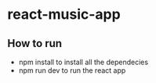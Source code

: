 # react-music-app

## How to run 

- npm install to install all the dependecies
- npm run dev to run the react app
